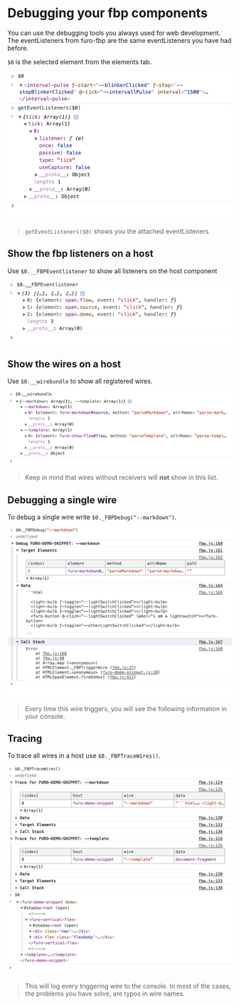# Debugging your fbp components
You can use the debugging tools you always used for web development. 
The eventListeners from furo-fbp are the same eventListeners you have had before.

<style> img[src*="#max"]{max-width:600px}</style>

`$0` is the selected element from the elements tab.
 

![debug](/_page/images/debug.png#max) 

> `getEventListeners($0)` shows you the attached eventListeners


## Show the fbp listeners on a host

Use `$0.__FBPEventlistener` to show all listeners on the host component

![debug](/_page/images/fbpEventListeners.png#max) 

## Show the wires on a host

Use `$0.__wirebundle` to show all registered wires.

![debug](/_page/images/wirebundle.png#max)

> Keep in mind that wires without receivers will **not** show in this list.

## Debugging a single wire

To debug a single wire write `$0._FBPDebug("--markdown")`.  

![debug](/_page/images/fbpDebug.png#max)

> Every time this wire triggers, you will see the following information in your console.

## Tracing

To trace all wires in a host use `$0._FBPTraceWires()`.  

![debug](/_page/images/fbpTrace.png#max)

> This will log every triggering wire to the console.
In most of the cases, the problems you have solve, are typos in wire names.
